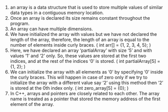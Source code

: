 1. an array is a data structure that is used to store multiple values of similar data types in a contiguous memory location.
2. Once an array is declared its size remains constant throughout the program.
3. An array can have multiple dimensions.
4. We have initialized the array with values but we have not declared the length of the array, therefore, the length of an array is equal to the number of elements inside curly braces.
       ( int arr[] = {1, 2, 3, 4, 5}; )
5. Here, we have declared an array ‘partialArray’ with size ‘5’ and with values ‘1’ and ‘2’ only. So, these values are stored at the first two indices, and at the rest of the indices ‘0’ is stored.
       (  int partialArray[5] = {1, 2};  )
6. We can initialize the array with all elements as ‘0’ by specifying ‘0’ inside the curly braces. This will happen in case of zero only if we try to initialize the array with a different value say ‘2’ using this method then ‘2’ is stored at the 0th index only.
            (   int zero_array[5] = {0};   )
7. In C++, arrays and pointers are closely related to each other. The array name is treated as a pointer that stored the memory address of the first element of the array.

